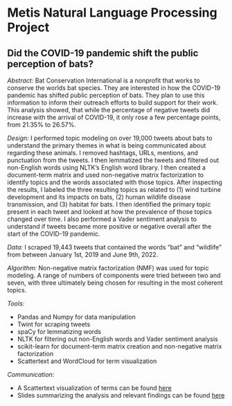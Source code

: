 # Metis Natural Language Processing Project
## Did the COVID-19 pandemic shift the public perception of bats?

*Abstract:* Bat Conservation International is a nonprofit that works to conserve the worlds bat species. They are interested in how the COVID-19 pandemic has shifted public perception of bats. They plan to use this information to inform their outreach efforts to build support for their work. This analysis showed, that while the percentage of negative tweets did increase with the arrival of COVID-19, it only rose a few percentage points, from 21.35% to 26.57%.

*Design:* I performed topic modeling on over 19,000 tweets about bats to understand the primary themes in what is being communicated about regarding these animals. I removed hashtags, URLs, mentions, and punctuation from the tweets. I then lemmatized the tweets and filtered out non-English words using NLTK’s English word library. I then created a document-term matrix and used non-negative matrix factorization to identify topics and the words associated with those topics. After inspecting the results, I labeled the three resulting topics as related to (1) wind turbine development and its impacts on bats, (2) human wildlife disease transmission, and (3) habitat for bats. I then identified the primary topic present in each tweet and looked at how the prevalence of those topics changed over time. I also performed a Vader sentiment analysis to understand if tweets became more positive or negative overall after the start of the COVID-19 pandemic. 

*Data:* I scraped 19,443 tweets that contained the words “bat” and “wildlife” from between January 1st, 2019 and June 9th, 2022.

*Algorithm:*
Non-negative matrix factorization (NMF) was used for topic modeling. A range of numbers of components were tried between two and seven, with three ultimately being chosen for resulting in the most coherent topics. 

*Tools:*
- Pandas and Numpy for data manipulation
- Twint for scraping tweets
- spaCy for lemmatizing words
- NLTK for filtering out non-English words and Vader sentiment analysis
- scikit-learn for document-term matrix creation and non-negative matrix factorization
- Scattertext and WordCloud for term visualization

*Communication:*
- A Scattertext visualization of terms can be found [here](https://github.com/ngoodby/nlp_project/blob/391c25279167b8b1191e281d8abd5401cb87f873/figures/pre_post_covid.html)
- Slides summarizing the analysis and relevant findings can be found [here](https://github.com/ngoodby/nlp_project/blob/59c044aae9fbe8b44efb8ddb2350856bb99d40d9/nlp_slides.pdf)

